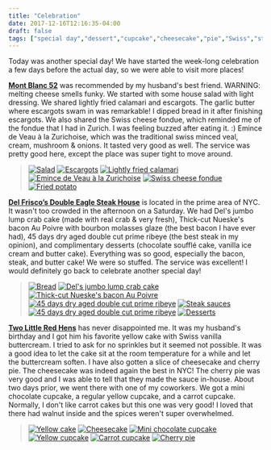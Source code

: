 ```yaml
---
title: "Celebration"
date: 2017-12-16T12:16:35-04:00
draft: false
tags: ["special day","dessert","cupcake","cheesecake","pie","Swiss","steak","bacon","pie"]
---
```


Today was another special day! We have started the week-long celebration a few days before the actual day, so we were able to visit more places!

**[Mont Blanc 52](http://www.yelp.com/biz/mont-blanc-52-new-york-2?hrid=Ma13QeAY25yVBFuO2yoXUQ)**  was recommended by my husband's best friend. WARNING: melting cheese smells funky. We started with some house salad with light dressing. We shared lightly fried calamari and escargots. The garlic butter where escargots swam in was remarkable! I dipped bread in it after finishing escargots. We also shared the Swiss cheese fondue, which reminded me of the fondue that I had in Zurich. I was feeling buzzed after eating it. :) Emince de Veau à la Zurichoise, which was the traditional swiss minced veal, cream, mushroom & onions. It tasted very good as well. The service was pretty good here, except the place was super tight to move around.

> [![Salad](https://s3-media1.fl.yelpcdn.com/bphoto/PK70IFwD8pXR4Dxdgm-Riw/o.jpg "Salad")](https://www.yelp.com/biz_photos/mont-blanc-52-new-york-2?select=PK70IFwD8pXR4Dxdgm-Riw) [![Escargots](https://s3-media4.fl.yelpcdn.com/bphoto/TJoSNZhC-JZBFPPni7s0lw/o.jpg "Escargots")](https://www.yelp.com/biz_photos/mont-blanc-52-new-york-2?select=TJoSNZhC-JZBFPPni7s0lw) [![Lightly fried calamari](https://s3-media4.fl.yelpcdn.com/bphoto/a2-TJIgf5gM3dgekwJhn_w/o.jpg "Lightly fried calamari")](https://www.yelp.com/biz_photos/mont-blanc-52-new-york-2?select=a2-TJIgf5gM3dgekwJhn_w) [![Emince de Veau à la Zurichoise](https://s3-media2.fl.yelpcdn.com/bphoto/1QKtCm5DOtUXuUxW-d9DXA/o.jpg "Emince de Veau à la Zurichoise")](https://www.yelp.com/biz_photos/mont-blanc-52-new-york-2?select=1QKtCm5DOtUXuUxW-d9DXA) [![Swiss cheese fondue](https://s3-media1.fl.yelpcdn.com/bphoto/zXhRQYYu571j2eCXCH89yg/o.jpg "Swiss cheese fondue")](https://www.yelp.com/biz_photos/mont-blanc-52-new-york-2?select=zXhRQYYu571j2eCXCH89yg) [![Fried potato](https://s3-media2.fl.yelpcdn.com/bphoto/5mPja2L3qKpF_IrzOkHiNQ/o.jpg "Fried potato")](https://www.yelp.com/biz_photos/mont-blanc-52-new-york-2?select=5mPja2L3qKpF_IrzOkHiNQ)

**[Del Frisco’s Double Eagle Steak House](https://www.yelp.com/biz/del-friscos-double-eagle-steak-house-new-york-2?hrid=Efl2CRrqcQe44bq1AuetMQ)** is located in the prime area of NYC. It wasn't too crowded in the afternoon on a Saturday. We had Del's jumbo lump crab cake (made with real crab & very fresh), Thick-cut Nueske's bacon Au Poivre with bourbon molasses glaze (the best bacon I have ever had), 45 days dry aged double cut prime ribeye (the best steak in my opinion), and complimentary desserts (chocolate soufflé cake, vanilla ice cream and butter cake). Everything was so good, especially the bacon, steak, and butter cake! We were so stuffed. The service was excellent! I would definitely go back to celebrate another special day!

> [![Bread](https://s3-media4.fl.yelpcdn.com/bphoto/70Z3TZxk_Mw2buKeyvBi6w/o.jpg "Bread")](https://www.yelp.com/biz_photos/del-friscos-double-eagle-steak-house-new-york-2?select=70Z3TZxk_Mw2buKeyvBi6w) [![Del's jumbo lump crab cake](https://s3-media2.fl.yelpcdn.com/bphoto/VfDnCwMBumQG3hmBvvjsGw/o.jpg "Del's jumbo lump crab cake")](https://www.yelp.com/biz_photos/del-friscos-double-eagle-steak-house-new-york-2?select=VfDnCwMBumQG3hmBvvjsGw)  [![Thick-cut Nueske's bacon Au Poivre](https://s3-media3.fl.yelpcdn.com/bphoto/qOgP55NYEYqu4DDH4wHlAw/o.jpg "Thick-cut Nueske's bacon Au Poivre")](https://www.yelp.com/biz_photos/del-friscos-double-eagle-steak-house-new-york-2?select=qOgP55NYEYqu4DDH4wHlAw) [![45 days dry aged double cut prime ribeye](https://s3-media3.fl.yelpcdn.com/bphoto/oqIiXXO3mPqu6HuGSYQwog/o.jpg "45 days dry aged double cut prime ribeye")](https://www.yelp.com/biz_photos/del-friscos-double-eagle-steak-house-new-york-2?select=oqIiXXO3mPqu6HuGSYQwog) [![Steak sauces](https://s3-media2.fl.yelpcdn.com/bphoto/qNPbQz77NpEQCmBrdbGwig/o.jpg "Steak sauces")](https://www.yelp.com/biz_photos/del-friscos-double-eagle-steak-house-new-york-2?select=qNPbQz77NpEQCmBrdbGwig)
[![45 days dry aged double cut prime ribeye](https://s3-media4.fl.yelpcdn.com/bphoto/ekYyQqblQlEO_0vE83UTfQ/o.jpg "45 days dry aged double cut prime ribeye")](https://www.yelp.com/biz_photos/del-friscos-double-eagle-steak-house-new-york-2?select=ekYyQqblQlEO_0vE83UTfQ) [![Desserts](https://s3-media1.fl.yelpcdn.com/bphoto/7ZFJ_T5oNcAplEiLS3WvWw/o.jpg "Desserts")](https://www.yelp.com/biz_photos/del-friscos-double-eagle-steak-house-new-york-2?select=7ZFJ_T5oNcAplEiLS3WvWw)

**[Two Little Red Hens](http://www.yelp.com/biz/two-little-red-hens-new-york-4?hrid=6wl4cxDAscNNmK3gwK9qSA)** has never disappointed me. It was my husband's birthday and I got him his favorite yellow cake with Swiss vanilla buttercream. I tried to ask for no sprinkles but it seemed not possible. It was a good idea to let the cake sit at the room temperature for a while and let the buttercream soften. I have also gotten a slice of cheesecake and cherry pie. The cheesecake was indeed again the best in NYC! The cherry pie was very good and I was able to tell that they made the sauce in-house. About two days prior, we went there with one of my coworkers. We got a mini chocolate cupcake, a regular yellow cupcake, and a carrot cupcake. Normally, I don't like carrot cakes but this one was very good! I loved that there had walnut inside and the spices weren't super overwhelmed.

> [![Yellow cake](https://s3-media2.fl.yelpcdn.com/bphoto/WixE3BuI_NntxFEefF-oxw/o.jpg "Yellow cake")](https://www.yelp.com/biz_photos/two-little-red-hens-new-york-4?select=WixE3BuI_NntxFEefF-oxw) [![Cheesecake](https://s3-media3.fl.yelpcdn.com/bphoto/Hyacz-DThywJdjzQaoUdfA/o.jpg "Cheesecake")](https://www.yelp.com/biz_photos/two-little-red-hens-new-york-4?select=Hyacz-DThywJdjzQaoUdfA)  [![Mini chocolate cupcake](https://s3-media3.fl.yelpcdn.com/bphoto/mQUeXkONto-K3GGzjycYeQ/o.jpg "Mini chocolate cupcake")](https://www.yelp.com/biz_photos/two-little-red-hens-new-york-4?select=mQUeXkONto-K3GGzjycYeQ) [![Yellow cupcake](https://s3-media2.fl.yelpcdn.com/bphoto/gzYwVQzIW9qDc3HxRI8msQ/o.jpg "Yellow cupcake")](https://www.yelp.com/biz_photos/two-little-red-hens-new-york-4?select=gzYwVQzIW9qDc3HxRI8msQ) [![Carrot cupcake](https://s3-media1.fl.yelpcdn.com/bphoto/dDqadHPMaU3LOPehSIt-7A/o.jpg "Carrot cupcake")](https://www.yelp.com/biz_photos/two-little-red-hens-new-york-4?select=dDqadHPMaU3LOPehSIt-7A)
[![Cherry pie](https://s3-media4.fl.yelpcdn.com/bphoto/m8kZazOyZIsmMBWHdIsN1w/o.jpg "Cherry pie")](https://www.yelp.com/biz_photos/two-little-red-hens-new-york-4?select=m8kZazOyZIsmMBWHdIsN1w)
